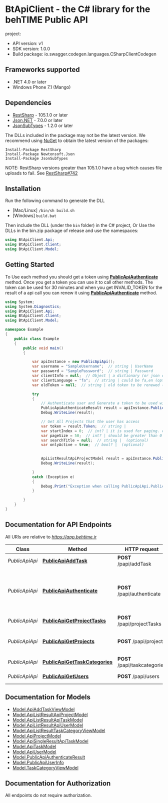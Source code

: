 # BtApiClient - the C# library for the behTIME Public API

project:

- API version: v1
- SDK version: 1.0.0
- Build package: io.swagger.codegen.languages.CSharpClientCodegen

<a name="frameworks-supported"></a>
## Frameworks supported
- .NET 4.0 or later
- Windows Phone 7.1 (Mango)

<a name="dependencies"></a>
## Dependencies
- [RestSharp](https://www.nuget.org/packages/RestSharp) - 105.1.0 or later
- [Json.NET](https://www.nuget.org/packages/Newtonsoft.Json/) - 7.0.0 or later
- [JsonSubTypes](https://www.nuget.org/packages/JsonSubTypes/) - 1.2.0 or later

The DLLs included in the package may not be the latest version. We recommend using [NuGet](https://docs.nuget.org/consume/installing-nuget) to obtain the latest version of the packages:
```
Install-Package RestSharp
Install-Package Newtonsoft.Json
Install-Package JsonSubTypes
```

NOTE: RestSharp versions greater than 105.1.0 have a bug which causes file uploads to fail. See [RestSharp#742](https://github.com/restsharp/RestSharp/issues/742)

<a name="installation"></a>
## Installation
Run the following command to generate the DLL
- [Mac/Linux] `/bin/sh build.sh`
- [Windows] `build.bat`

Then include the DLL (under the `bin` folder) in the C# project, 
Or Use the DLLs in the bin.zip package of release 
and use the namespaces:
```csharp
using BtApiClient.Api;
using BtApiClient.Client;
using BtApiClient.Model;
```
<a name="getting-started"></a>
## Getting Started
To Use each method you should get a token using [**PublicApiAuthenticate**](docs/PublicApiApi.md#publicapiauthenticate) method. Once you get a token you can use it to call other methods. The token can be used for 30 minutes and when you get INVALID_TOKEN for the result of a api call you can renew it using [**PublicApiAuthenticate**](docs/PublicApiApi.md#publicapiauthenticate) method.


```csharp
using System;
using System.Diagnostics;
using BtApiClient.Api;
using BtApiClient.Client;
using BtApiClient.Model;

namespace Example
{
    public class Example
    {
        public void main()
        {

            var apiInstance = new PublicApiApi();
            var username = "SampleUsername";  // string | UserName
            var password = "SamplePassword";  // string | Password
            var clientInfo = null;  // Object | a dictionary (or json object) like information of client. could be {}
            var clientLanguage = "fa";  // string | could be fa,en (optional) 
            var oldToken = null;  // string | old token to be renewed (optional) 

            try
            {
                // Authenticate user and Generate a token to be used with other api calls
                PublicApiAuthenticateResult result = apiInstance.PublicApiAuthenticate(username, password, clientInfo, clientLanguage, oldToken);
                Debug.WriteLine(result);

                // Get All Projects that the user has access
                var token = result.Token;  // string | 
                var startIndex = 0;  // int? | it is used for paging. could be 0 to start from first
                var pageSize = 50;  // int? | should be greater than 0
                var searchTitle = null;  // string |  (optional) 
                var onlyActive = true;  // bool? |  (optional) 

                
                ApiListResultApiProjectModel result = apiInstance.PublicApiGetProjects(token, startIndex, pageSize, searchTitle, onlyActive);
                Debug.WriteLine(result);

            }
            catch (Exception e)
            {
                Debug.Print("Exception when calling PublicApiApi.PublicApiAuthenticate: " + e.Message );
            }

        }
    }
}
```

<a name="documentation-for-api-endpoints"></a>
## Documentation for API Endpoints

All URIs are relative to *https://app.behtime.ir*

Class | Method | HTTP request | Description
------------ | ------------- | ------------- | -------------
*PublicApiApi* | [**PublicApiAddTask**](docs/PublicApiApi.md#publicapiaddtask) | **POST** /papi/addTask | Add a task
*PublicApiApi* | [**PublicApiAuthenticate**](docs/PublicApiApi.md#publicapiauthenticate) | **POST** /papi/authenticate | Authenticate user and Generate a token to be used with other api calls
*PublicApiApi* | [**PublicApiGetProjectTasks**](docs/PublicApiApi.md#publicapigetprojecttasks) | **POST** /papi/projectTasks | Get Project Tasks
*PublicApiApi* | [**PublicApiGetProjects**](docs/PublicApiApi.md#publicapigetprojects) | **POST** /papi/projects | Get All Projects that the user has access
*PublicApiApi* | [**PublicApiGetTaskCategories**](docs/PublicApiApi.md#publicapigettaskcategories) | **POST** /papi/taskcategories | Get Task Categories
*PublicApiApi* | [**PublicApiGetUsers**](docs/PublicApiApi.md#publicapigetusers) | **POST** /papi/users | Get All Users


<a name="documentation-for-models"></a>
## Documentation for Models

 - [Model.ApiAddTaskViewModel](docs/ApiAddTaskViewModel.md)
 - [Model.ApiListResultApiProjectModel](docs/ApiListResultApiProjectModel.md)
 - [Model.ApiListResultApiTaskModel](docs/ApiListResultApiTaskModel.md)
 - [Model.ApiListResultApiUserModel](docs/ApiListResultApiUserModel.md)
 - [Model.ApiListResultTaskCategoryViewModel](docs/ApiListResultTaskCategoryViewModel.md)
 - [Model.ApiProjectModel](docs/ApiProjectModel.md)
 - [Model.ApiSingleResultApiTaskModel](docs/ApiSingleResultApiTaskModel.md)
 - [Model.ApiTaskModel](docs/ApiTaskModel.md)
 - [Model.ApiUserModel](docs/ApiUserModel.md)
 - [Model.PublicApiAuthenticateResult](docs/PublicApiAuthenticateResult.md)
 - [Model.PublicApiUserInfo](docs/PublicApiUserInfo.md)
 - [Model.TaskCategoryViewModel](docs/TaskCategoryViewModel.md)


<a name="documentation-for-authorization"></a>
## Documentation for Authorization

All endpoints do not require authorization.
